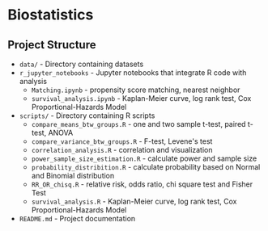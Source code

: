 # Biostatistics

## Project Structure

-   `data/` - Directory containing datasets
-   `r_jupyter_notebooks` - Jupyter notebooks that integrate R code with analysis
    -   `Matching.ipynb` - propensity score matching, nearest neighbor
    -   `survival_analysis.ipynb` - Kaplan-Meier curve, log rank test, Cox Proportional-Hazards Model
-   `scripts/` - Directory containing R scripts
    -   `compare_means_btw_groups.R` - one and two sample t-test, paired t-test, ANOVA
    -   `compare_variance_btw_groups.R` - F-test, Levene's test
    -   `correlation_analysis.R` - correlation and visualization
    -   `power_sample_size_estimation.R` - calculate power and sample size
    -   `probability_distribition.R` - calculate probability based on Normal and Binomial distribution
    -   `RR_OR_chisq.R` - relative risk, odds ratio, chi square test and Fisher Test 
    -   `survival_analysis.R` - Kaplan-Meier curve, log rank test, Cox Proportional-Hazards Model
-   `README.md` - Project documentation
